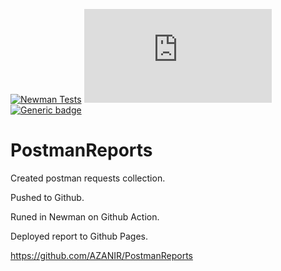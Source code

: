 [![Newman Tests](https://github.com/AZANIR/PostmanReports/actions/workflows/github-actions-htmlextra-report.yml/badge.svg)](https://github.com/AZANIR/PostmanReports/actions/workflows/github-actions-htmlextra-report.yml)
[![GitHub license](https://badgen.net/github/license/Naereen/Strapdown.js)](https://github.com/Naereen/StrapDown.js/blob/master/LICENSE)
[![Generic badge](https://img.shields.io/badge/Postman-postman-red.svg)](https://shields.io/)


# PostmanReports


Created postman requests collection.

Pushed to Github.

Runed in Newman on Github Action.

Deployed report to Github Pages.

https://github.com/AZANIR/PostmanReports